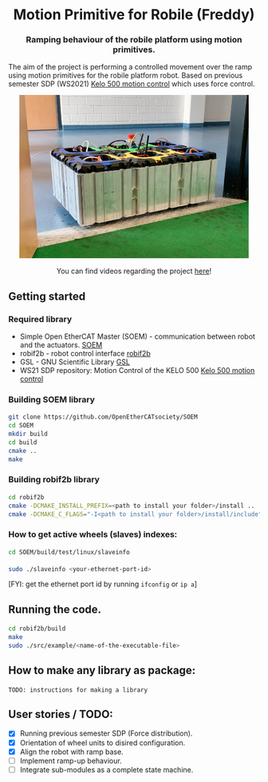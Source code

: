 <div align="center">
  <h1 align="center">Motion Primitive for Robile (Freddy)</h1>
  <h3 align="center">
    Ramping behaviour of the robile platform using motion primitives.
  </h3>
</div>

The aim of the project is performing a controlled movement over the ramp using motion primitives for the robile platform robot. Based on previous semester SDP (WS2021) [Kelo 500 motion control](https://github.com/HBRS-SDP/ws21-kelo-500-motion-control) which uses force control.

[<div align="center"><img width="460" src="media/images/Robile.png"></div>](https://griffig.xyz)


<p align="center">
  You can find videos regarding the project <a href="https://drive.google.com/drive/folders/1rVMj4RdJPmCHwqase1NZHOby6o1TtAJh?usp=sharing">here</a>!
</p>

## Getting started

### Required library

 - Simple Open EtherCAT Master (SOEM) - communication between robot and the actuators. [SOEM](https://github.com/OpenEtherCATsociety/SOEM)
 - robif2b - robot control interface [robif2b](https://github.com/rosym-project/robif2b)
 - GSL - GNU Scientific Library [GSL](https://github.com/ampl/gsl)
 - WS21 SDP repository: Motion Control of the KELO 500 [Kelo 500 motion control](https://github.com/HBRS-SDP/ws21-kelo-500-motion-control)


### Building SOEM library 
```bash
git clone https://github.com/OpenEtherCATsociety/SOEM
cd SOEM
mkdir build
cd build
cmake ..
make
```

### Building robif2b library 
```bash
cd robif2b
cmake -DCMAKE_INSTALL_PREFIX=<path to install your folder>/install ..
cmake -DCMAKE_C_FLAGS="-I<path to install your folder>/install/include" -DENABLE_ETHERCAT=ON -DENABLE_KELO=ON ..
```

### How to get active wheels (slaves) indexes:
```bash
cd SOEM/build/test/linux/slaveinfo

sudo ./slaveinfo <your-ethernet-port-id>
```
[FYI: get the ethernet port id by running `ifconfig` or `ip a`]

## Running the code.

```bash
cd robif2b/build
make
sudo ./src/example/<name-of-the-executable-file>
```
## How to make any library as package:
```
TODO: instructions for making a library 
```

## User stories / TODO: 

- [x] Running previous semester SDP (Force distribution).
- [x] Orientation of wheel units to disired configuration.
- [x] Align the robot with ramp base.
- [ ] Implement ramp-up behaviour.
- [ ] Integrate sub-modules as a complete state machine.
